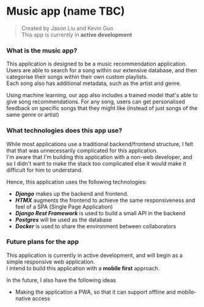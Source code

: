# Music app (name TBC)
> Created by Jason Liu and Kevin Guo<br>
> This app is currently in **active development**

### What is the music app?
This application is designed to be a music recommendation application. <br>
Users are able to search for a song within our extensive database, and then categorise their songs within their own custom playlists. <br>
Each song also has additional metadata, such as the artist and genre. 

Using machine learning, our app also includes a trained model that's able to give song recommendations. For any song, users can get personalised feedback on specific songs that they might like (instead of just songs of the same genre or artist)

### What technologies does this app use?
While most applications use a traditional backend/frontend structure, I felt that that was unnecessarily complicated for this application. <br>
I'm aware that I'm building this application with a non-web developer, and so I didn't want to make the stack too complicated else it would make it difficult for him to understand. 

Hence, this application uses the following technologies:
- _**Django**_ makes up the backend and frontend. <br>
- _**HTMX**_ augments the frontend to achieve the same responsiveness and feel of a SPA (Single Page Application) <br>
- _**Django Rest Framework**_ is used to build a small API in the backend <br>
- **_Postgres_** will be used as the database
- _**Docker**_ is used to share the environment between collaborators 

### Future plans for the app
This application is currently in active development, and will begin as a simple responsive web application.<br>
I intend to build this application with a **mobile first** approach.


In the 
future, I also have the following ideas
- Making the application a PWA, so that it can support offline and mobile-native access
